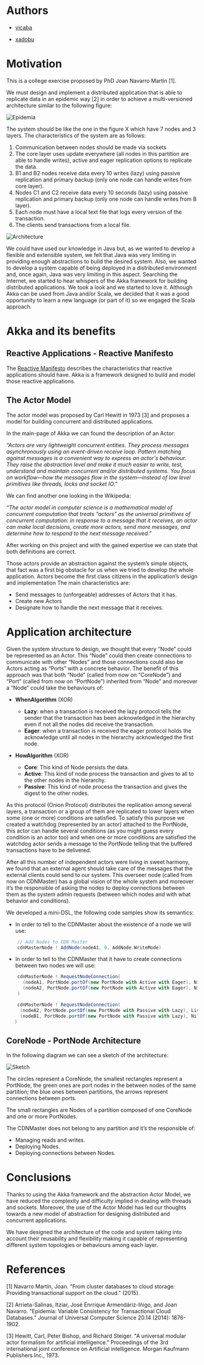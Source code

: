 # Authors

* [vicaba](https://github.com/vicaba "vicaba")

* [xadobu](https://github.com/xadobu "xadobu")


# Motivation

This is a college exercise proposed by PhD Joan Navarro Martín [1].

We must design and implement a distributed application that is able to replicate data in an epidemic way [2] in order to achieve a multi-versioned architecture similar to the following figure:

![Epidemia](https://github.com/vicobu/DistrubtedSystem/blob/master/images/ex_img1.png)

The system should be like the one in the figure X which have 7 nodes and 3 layers. The
characteristics of the system are as follows:

1. Communication between nodes should be made via sockets
2. The core layer uses update everywhere (all nodes in this partition are able to handle writes), active and eager replication options to replicate the data.
3. B1 and B2 nodes receive data every 10 writes (lazy) using passive replication and primary backup (only one node can handle writes from core layer).
4. Nodes C1 and C2 receive data every 10 seconds (lazy) using passive replication and primary backup (only one node can handle writes from B layer).
5. Each node must have a local text file that logs every version of the transaction.
6. The clients send transactions from a local file.

![Architecture](https://github.com/vicobu/DistrubtedSystem/blob/master/images/ex_img2.png)

We could have used our knowledge in Java but, as we wanted to develop a flexible and extensible system, we felt that Java was very limiting in providing enough abstractions to build the desired system. Also, we wanted to develop a system capable of being deployed in a distributed environment and, once again, Java was very limiting in this aspect.
Searching the Internet, we started to hear whispers of the Akka framework for building distributed applications. We took a look and we started to love it. Although Akka can be used from Java and/or Scala, we decided that it was a good opportunity to learn a new language (or part of it) so we engaged the Scala approach.

# Akka and its benefits
## Reactive Applications - Reactive Manifesto
The [Reactive Manifesto](http://www.reactivemanifesto.org/) describes the characteristics that reactive applications should have. Akka is a framework designed to build and model those reactive applications.

## The Actor Model
The actor model was proposed by Carl Hewitt in 1973 [3] and proposes a model for building concurrent and distributed applications.

In the main-page of Akka we can found the description of an Actor:

*“Actors are very lightweight concurrent entities. They process messages asynchronously using an event-driven receive loop. Pattern matching against messages is a convenient way to express an actor's behaviour. They raise the abstraction level and make it much easier to write, test, understand and maintain concurrent and/or distributed systems. You focus on workflow—how the messages flow in the system—instead of low level primitives like threads, locks and socket IO.”*

We can find another one looking in the Wikipedia:

*“The actor model in computer science is a mathematical model of concurrent computation that treats "actors" as the universal primitives of concurrent computation: in response to a message that it receives, an actor can make local decisions, create more actors, send more messages, and determine how to respond to the next message received.”*

After working on this project and with the gained expertise we can state that both definitions are correct.

Those actors provide an abstraction against the system’s simple objects, that fact was a first big obstacle for us when we tried to develop the whole application. Actors become the first class citizens in the application’s design and implementation
The main characteristics are:

* Send messages to (unforgeable) addresses of Actors that it has.
* Create new Actors
* Designate how to handle the next message that it receives.

# Application architecture

Given the system structure to design, we thought that every “Node” could be represented as an Actor. This “Node” could then create connections to communicate with other “Nodes” and those connections could also be Actors acting as “Ports” with a concrete behavior. The benefit of this approach was that both “Node” (called from now on “CoreNode”) and “Port” (called from now on “PortNode”) inherited from “Node” and moreover a “Node” could take the behaviours of:

* **WhenAlgorithm** (XOR)
  * **Lazy**: when a transaction is received the lazy protocol tells the sender that the transaction has been acknowledged in the hierarchy even if not all the nodes did receive the transaction.
  * **Eager**: when a transaction is received the eager protocol holds the acknowledge until all nodes in the hierarchy acknowledged the first node.

* **HowAlgorithm** (XOR)
  * **Core**: This kind of Node persists the data.
  * **Active**: This kind of node process the transaction and gives to all to the other nodes in the hierarchy.
  * **Passive**: This kind of node process the transaction and gives the digest to the other nodes.

As this protocol (Onion Protocol) distributes the replication among several layers, a transaction or a group of them are replicated to lower layers when some (one or more) conditions are satisfied. 
To satisfy this purpose we created a watchdog (represented by an actor) attached to the PortNode, this actor can handle several conditions (as you might guess every condition is an actor too) and when one or more conditions are satisfied the watchdog actor sends a message to the PortNode telling that the buffered transactions have to be delivered.

After all this number of independent actors were living in sweet harmony, we found that an external agent should take care of the messages that the external clients could send to our system. This overseer node (called from now on CDNMaster) has a global vision of the whole system and moreover it’s the responsible of asking the nodes to deploy connections between them as the system admin requests (between which nodes and with what behavior and conditions).

We developed a mini-DSL, the following code samples show its semantics:
* In order to tell to the CDNMaster about the existence of a node we will use:
```scala
    // Add Nodes to CDN Master
    cdnMasterNode ! AddNode(nodeA1, 0, AddNode.WriteMode)
```

* In order to tell to the CDNMaster that it have to create connections between two nodes we will use:
```scala
    cdnMasterNode ! RequestNodeConnection(
      (nodeA1, PortNode.portOf(new PortNode with Active with Eager), Nil),
      (nodeA2, PortNode.portOf(new PortNode with Active with Eager), Nil)
    )
 ```
 ```scala
     cdnMasterNode ! RequestNodeConnection(
      (nodeA2, PortNode.portOf(new PortNode with Passive with Lazy), List(("transBound", Condition.of(TransactionBoundary(10))))),
      (nodeB1, PortNode.portOf(new PortNode with Passive with Lazy), Nil)
    )
 ```
 
## CoreNode - PortNode Architecture
In the following diagram we can see a sketch of the architecture:
 
![Sketch](https://github.com/vicobu/DistrubtedSystem/blob/master/images/node_diag.png)

 
The circles represent a CoreNode, the smallest rectangles represent a PortNode, the green ones are port nodes in the between nodes of the same partition; the blue ones between partitions, the arrows represent connections between ports.

The small rectangles are Nodes of a partition composed of one CoreNode and one or more PortNodes.

The CDNMaster does not belong to any partition and it’s the responsible of:

* Managing reads and writes.
* Deploying Nodes.
* Deploying connections between Nodes.

# Conclusions
Thanks to using the Akka framework and the abstraction Actor Model, we have reduced the complexity and difficulty implied in dealing with threads and sockets. Moreover, the use of the Actor Model has led our thoughts towards a new model of abstraction for designing distributed and concurrent applications.

We have designed the architecture of the code and system taking into account their reusability and flexibility making it capable of representing different system topologies or behaviours among each layer.

# References

[1] Navarro Martín, Joan. "From cluster databases to cloud storage: Providing transactional support on the cloud." (2015).

[2] Arrieta-Salinas, Itziar, José Enrrique Armendáriz-Iñigo, and Joan Navarro. "Epidemia: Variable Consistency for Transactional Cloud Databases." Journal of Universal Computer Science 20.14 (2014): 1876-1902.

[3] Hewitt, Carl, Peter Bishop, and Richard Steiger. "A universal modular actor formalism for artificial intelligence." Proceedings of the 3rd international joint conference on Artificial intelligence. Morgan Kaufmann Publishers Inc., 1973.
